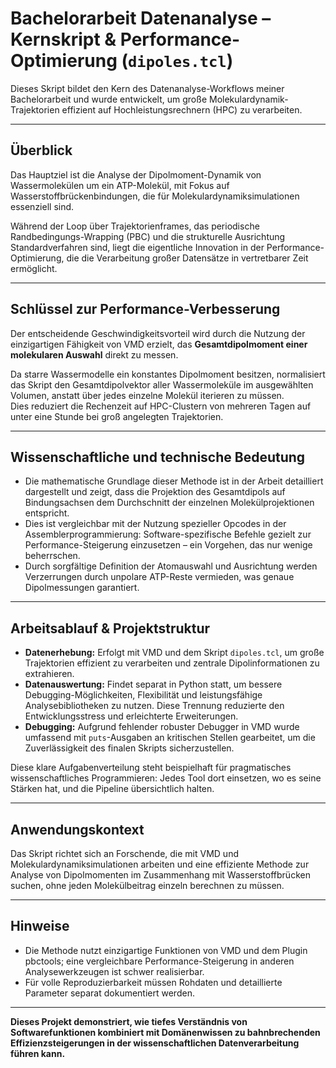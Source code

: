 # Bachelorarbeit Datenanalyse – Kernskript & Performance-Optimierung (`dipoles.tcl`)

Dieses Skript bildet den Kern des Datenanalyse-Workflows meiner Bachelorarbeit und wurde entwickelt, um große Molekulardynamik-Trajektorien effizient auf Hochleistungsrechnern (HPC) zu verarbeiten.

---

## Überblick

Das Hauptziel ist die Analyse der Dipolmoment-Dynamik von Wassermolekülen um ein ATP-Molekül, mit Fokus auf Wasserstoffbrückenbindungen, die für Molekulardynamiksimulationen essenziell sind.

Während der Loop über Trajektorienframes, das periodische Randbedingungs-Wrapping (PBC) und die strukturelle Ausrichtung Standardverfahren sind, liegt die eigentliche Innovation in der Performance-Optimierung, die die Verarbeitung großer Datensätze in vertretbarer Zeit ermöglicht.

---

## Schlüssel zur Performance-Verbesserung

Der entscheidende Geschwindigkeitsvorteil wird durch die Nutzung der einzigartigen Fähigkeit von VMD erzielt, das **Gesamtdipolmoment einer molekularen Auswahl** direkt zu messen.

Da starre Wassermodelle ein konstantes Dipolmoment besitzen, normalisiert das Skript den Gesamtdipolvektor aller Wassermoleküle im ausgewählten Volumen, anstatt über jedes einzelne Molekül iterieren zu müssen.  
Dies reduziert die Rechenzeit auf HPC-Clustern von mehreren Tagen auf unter eine Stunde bei groß angelegten Trajektorien.

---

## Wissenschaftliche und technische Bedeutung

- Die mathematische Grundlage dieser Methode ist in der Arbeit detailliert dargestellt und zeigt, dass die Projektion des Gesamtdipols auf Bindungsachsen dem Durchschnitt der einzelnen Molekülprojektionen entspricht.  
- Dies ist vergleichbar mit der Nutzung spezieller Opcodes in der Assemblerprogrammierung: Software-spezifische Befehle gezielt zur Performance-Steigerung einzusetzen – ein Vorgehen, das nur wenige beherrschen.  
- Durch sorgfältige Definition der Atomauswahl und Ausrichtung werden Verzerrungen durch unpolare ATP-Reste vermieden, was genaue Dipolmessungen garantiert.

---

## Arbeitsablauf & Projektstruktur

- **Datenerhebung:** Erfolgt mit VMD und dem Skript `dipoles.tcl`, um große Trajektorien effizient zu verarbeiten und zentrale Dipolinformationen zu extrahieren.  
- **Datenauswertung:** Findet separat in Python statt, um bessere Debugging-Möglichkeiten, Flexibilität und leistungsfähige Analysebibliotheken zu nutzen. Diese Trennung reduzierte den Entwicklungsstress und erleichterte Erweiterungen.  
- **Debugging:** Aufgrund fehlender robuster Debugger in VMD wurde umfassend mit `puts`-Ausgaben an kritischen Stellen gearbeitet, um die Zuverlässigkeit des finalen Skripts sicherzustellen.

Diese klare Aufgabenverteilung steht beispielhaft für pragmatisches wissenschaftliches Programmieren: Jedes Tool dort einsetzen, wo es seine Stärken hat, und die Pipeline übersichtlich halten.

---

## Anwendungskontext

Das Skript richtet sich an Forschende, die mit VMD und Molekulardynamiksimulationen arbeiten und eine effiziente Methode zur Analyse von Dipolmomenten im Zusammenhang mit Wasserstoffbrücken suchen, ohne jeden Molekülbeitrag einzeln berechnen zu müssen.

---

## Hinweise

- Die Methode nutzt einzigartige Funktionen von VMD und dem Plugin pbctools; eine vergleichbare Performance-Steigerung in anderen Analysewerkzeugen ist schwer realisierbar.  
- Für volle Reproduzierbarkeit müssen Rohdaten und detaillierte Parameter separat dokumentiert werden.

---

**Dieses Projekt demonstriert, wie tiefes Verständnis von Softwarefunktionen kombiniert mit Domänenwissen zu bahnbrechenden Effizienzsteigerungen in der wissenschaftlichen Datenverarbeitung führen kann.**
